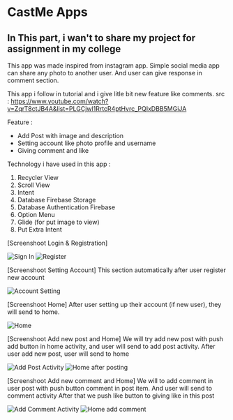 # CastMe Apps

## In This part, i wan't to share my project for assignment in my college

This app was made inspired from instagram app.
Simple social media app can share any photo to another user.
And user can give response in comment section.

This app i follow in tutorial and i give litle bit new feature like comments.
src : https://www.youtube.com/watch?v=ZqrT8ctJB4A&list=PLGCjwl1RrtcR4ptHvrc_PQIxDBB5MGiJA

Feature :
- Add Post with image and description
- Setting account like photo profile and username
- Giving comment and like

Technology i have used in this app :
  1.  Recycler View
  2.  Scroll View
  3.  Intent
  4.  Database Firebase Storage
  5.  Database Authentication Firebase
  7.  Option Menu
  8.  Glide (for put image to view)
  9.  Put Extra Intent
  
  
[Screenshoot Login & Registration]


![Sign In](https://drive.google.com/uc?export=view&id=1YKTIs8nt89uNL2OtBH7fVq9SgtigGp8e)  ![Register](https://drive.google.com/uc?export=view&id=1FWel9BW9AV6ILfW1vFLWn8uP_nuuQznd)

[Screenshoot Setting Account]
This section automatically after user register new account

![Account Setting](https://drive.google.com/uc?export=view&id=1bLQZs6uGt_MiEAP-x1r2g9Bs8VrC8DUx)

[Screenshoot Home]
After user setting up their account (if new user), they will send to home.

![Home](https://drive.google.com/uc?export=view&id=1We6bslPniMLLa5sFDCGXMHgknZonk101)

[Screenshoot Add new post and Home]
We will try add new post with push add button in home activity, and user will send to add post activity.
After user add new post, user will send to home

![Add Post Activity](https://drive.google.com/uc?export=view&id=1Mr_5q91z4asDRub3O-8QtdBgXCMBFYTe) ![Home after posting](https://drive.google.com/uc?export=view&id=1mBGfp1xWFX3MGiHB5cwFyrhzjLAKpCSW)

[Screenshoot Add new comment and Home]
We will to add comment in user post with push button comment in post item. And user will send to comment activity
After that we push like button to giving like in this post

![Add Comment Activity](https://drive.google.com/uc?export=view&id=1ZOL_8n3Hz5j7FRm7568TDa5S61jKt_jX) ![Home add comment](https://drive.google.com/uc?export=view&id=1Sa1CXwrXKUj4In5JiUI8BHKhflvt7Bvv)

